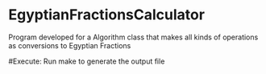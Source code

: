 # EgyptianFractionsCalculator
Program developed for a Algorithm class that makes all kinds of operations as conversions to Egyptian Fractions

#Execute:
Run make to generate the output file
